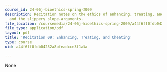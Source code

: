 ```yaml
---
course_id: 24-06j-bioethics-spring-2009
description: Recitation notes on the ethics of enhancing, treating, and cheating,
  and the slippery slope-arguments.
file_location: /coursemedia/24-06j-bioethics-spring-2009/a44f6ff0fdb04232a8bfeadcce3f1a5a_MIT24_06Js09_rec09.pdf
file_type: application/pdf
layout: pdf
title: 'Recitation 09: Enhancing, Treating, and Cheating'
type: course
uid: a44f6ff0fdb04232a8bfeadcce3f1a5a

---
```

None